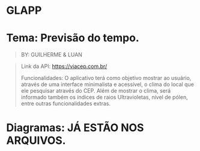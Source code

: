 # GLAPP 
# Tema: Previsão do tempo.
> BY: GUILHERME & LUAN

> Link da API: https://viacep.com.br/
>
> Funcionalidades: O aplicativo terá como objetivo mostrar ao usuário, através de uma interface minimalista e acessível, o clima do local que ele pesquisar através do CEP. Além de mostrar o clima, será informado também os índices de raios Ultravioletas, nível de pólen, entre outras funcionalidades extras.
# Diagramas: JÁ ESTÃO NOS ARQUIVOS.
